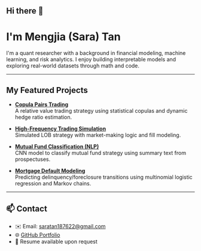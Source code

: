 ## Hi there 👋

# I'm Mengjia (Sara) Tan

I'm a quant researcher with a background in financial modeling, machine learning, and risk analytics. I enjoy building interpretable models and exploring real-world datasets through math and code.

---

## My Featured Projects

- **[Copula Pairs Trading](https://github.com/saratan8/copula-pairs-trading)**  
  A relative value trading strategy using statistical copulas and dynamic hedge ratio estimation.

- **[High-Frequency Trading Simulation](https://github.com/saratan8/MF821-high-freq-trading)**  
  Simulated LOB strategy with market-making logic and fill modeling.

- **[Mutual Fund Classification (NLP)](https://github.com/saratan8/MF815-machine-learning)**  
  CNN model to classify mutual fund strategy using summary text from prospectuses.

- **[Mortgage Default Modeling](https://github.com/saratan8/mortgage-default-markov)**  
  Predicting delinquency/foreclosure transitions using multinomial logistic regression and Markov chains.

---

## 📫 Contact

- ✉️ Email: saratan187622@gmail.com
- 🌐 [GitHub Portfolio](https://github.com/saratan8)  
- 💼 Resume available upon request

